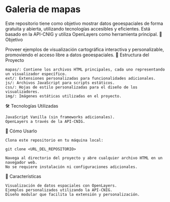 # Galeria de mapas

Este repositorio tiene como objetivo mostrar datos geoespaciales de forma gratuita y abierta, utilizando tecnologías accesibles y eficientes. Está basado en la API-CNIG y utiliza OpenLayers como herramienta principal.
🎯 Objetivo

Proveer ejemplos de visualización cartográfica interactiva y personalizable, promoviendo el acceso libre a datos geoespaciales.
📂 Estructura del Proyecto

    mapas/: Contiene los archivos HTML principales, cada uno representando un visualizador específico.
    ext/: Extensiones personalizadas para funcionalidades adicionales.
    js/: Archivos JavaScript para scripts estáticos.
    css/: Hojas de estilo personalizadas para el diseño de los visualizadores.
    img/: Imágenes estáticas utilizadas en el proyecto.

🛠️ Tecnologías Utilizadas

    JavaScript Vanilla (sin frameworks adicionales).
    OpenLayers a través de la API-CNIG.

🚀 Cómo Usarlo

    Clona este repositorio en tu máquina local:

    git clone <URL_DEL_REPOSITORIO>

    Navega al directorio del proyecto y abre cualquier archivo HTML en un navegador web.
    No se requiere instalación ni configuraciones adicionales.

🌟 Características

    Visualización de datos espaciales con OpenLayers.
    Ejemplos personalizados utilizando la API-CNIG.
    Diseño modular que facilita la extensión y personalización.

